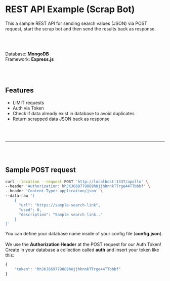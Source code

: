 # REST API Example (Scrap Bot)
This a sample REST API for sending search values (JSON) via POST request, start the scrap bot and then send the results back as response.

<br />
<br />



Database: **MongoDB**
<br /> Framework: **Express.js**

<br />
<br />

## Features
- LIMIT requests
- Auth via Token
- Check if data already exist in database to avoid duplicates
- Return scrapped data JSON back as response



<br />
<br />


_______________________________________

<br />
<br />


## Sample POST request
```bash
curl --location --request POST 'http://localhost:1337/apollo' \
--header 'Authorization: hhJKJ669779889hHjjhhnnkTTrge44TTbbbf' \
--header 'Content-Type: application/json' \
--data-raw '[
    {
      "url": "https://sample-search-link",
      "used": 0,
      "description": "Sample search link.."
    }
]'
```


You can define your database name inside of your config file (**config.json**). 
<br /><br />
We use the **Authorization Header** at the POST request for our Auth Token! Create in your database a collection called **auth** and insert your token like this:
```javascript
{
    "token": "hhJKJ669779889hHjjhhnnkTTrge44TTbbbf"
}
```
